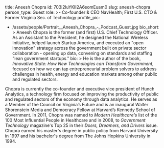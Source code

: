 title: Aneesh Chopra
id: 703i2IuYKII2A6somEuam0
slug: aneesh-chopra
person_type: Guest
role: >-
  Co-founder & CEO NavHealth; First U.S. CTO & Former Virginia Sec. of
  Technology
profile_pic:
  - /assets/people/Portrait__Aneesh_Chopra_-_Podcast_Guest.jpg
bio_short: >
  Aneesh Chopra is the former (and first) U.S. Chief Technology Officer. As an
  Assistant to the President, he designed the National Wireless Initiative,
  helped launch Startup America, and executed an "open innovation" strategy
  across the government built on private sector collaboration - opening up data,
  convening on standards and staffing "lean government startups." 
bio: >
  He is the author of the book, _Innovative State: How New Technologies can
  Transform Government_, focused on how we can tap entrepreneurial problem
  solvers to address challenges in health, energy and education markets among
  other public and regulated sectors.


  Chopra is currently the co-founder and executive vice president of Hunch
  Analytics, a technology firm focused on improving the productivity of public
  and regulated sectors of the economy through data analytics. He serves as a
  Member of the Council on Virginia’s Future and is an inaugural Walter
  Shorenstein Media and Democracy Fellow at Harvard’s Kennedy School of
  Government. In 2011, Chopra was named to _Modern Healthcare's_ list of the 100
  Most Influential People in Healthcare and in 2008, to _Government Technology_
  magazine's Top 25 in their _Doers, Dreamers, and Drivers_ issue. Chopra earned
  his master's degree in public policy from Harvard University in 1997 and his
  bachelor's degree from The Johns Hopkins University in 1994.
